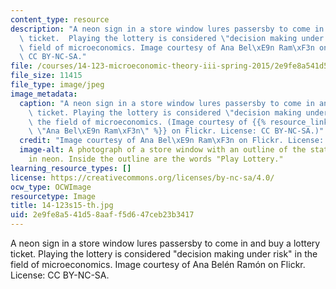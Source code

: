 ```yaml
---
content_type: resource
description: "A neon sign in a store window lures passersby to come in and buy a lottery\
  \ ticket.  Playing the lottery is considered \"decision making under risk\" in the\
  \ field of microeconomics. Image courtesy of Ana Bel\xE9n Ram\xF3n on Flickr. License:\
  \ CC BY-NC-SA."
file: /courses/14-123-microeconomic-theory-iii-spring-2015/2e9fe8a541d58aaff5d647ceb23b3417_14-123s15-th.jpg
file_size: 11415
file_type: image/jpeg
image_metadata:
  caption: "A neon sign in a store window lures passersby to come in and buy a lottery\
    \ ticket. Playing the lottery is considered \"decision making under risk\" in\
    \ the field of microeconomics. (Image courtesy of {{% resource_link \"44d5f6f8-fa0c-4f07-93c5-e474a04dcecb\"\
    \ \"Ana Bel\xE9n Ram\xF3n\" %}} on Flickr. License: CC BY-NC-SA.)"
  credit: "Image courtesy of Ana Bel\xE9n Ram\xF3n on Flickr. License: CC BY-NC-SA."
  image-alt: A photograph of a store window with an outline of the state of Texas
    in neon. Inside the outline are the words "Play Lottery."
learning_resource_types: []
license: https://creativecommons.org/licenses/by-nc-sa/4.0/
ocw_type: OCWImage
resourcetype: Image
title: 14-123s15-th.jpg
uid: 2e9fe8a5-41d5-8aaf-f5d6-47ceb23b3417
---
```

A neon sign in a store window lures passersby to come in and buy a lottery ticket.  Playing the lottery is considered "decision making under risk" in the field of microeconomics. Image courtesy of Ana Belén Ramón on Flickr. License: CC BY-NC-SA.